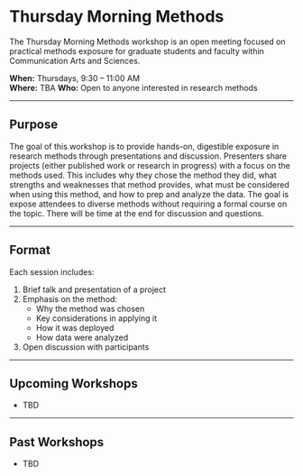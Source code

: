# Thursday Morning Methods

The Thursday Morning Methods workshop is an open meeting focused on practical methods exposure for graduate students and faculty within Communication Arts and Sciences.

**When:** Thursdays, 9:30 – 11:00 AM  
**Where:** TBA
**Who:** Open to anyone interested in research methods

---

## Purpose
The goal of this workshop is to provide hands-on, digestible exposure in research methods through presentations and discussion. Presenters share projects (either published work or research in progress) with a focus on the methods used. This includes why they chose the method they did, what strengths and weaknesses that method provides, what must be considered when using this method, and how to prep and analyze the data. The goal is expose attendees to diverse methods without requiring a formal course on the topic. There will be time at the end for discussion and questions.

---

## Format
Each session includes:
1. Brief talk and presentation of a project  
2. Emphasis on the method:  
   - Why the method was chosen  
   - Key considerations in applying it  
   - How it was deployed  
   - How data were analyzed  
3. Open discussion with participants

---

## Upcoming Workshops
- TBD

---

## Past Workshops
- TBD
